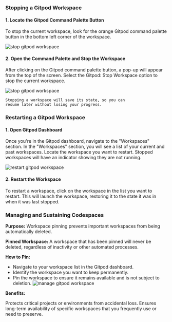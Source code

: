 ### Stopping a Gitpod Workspace

#### 1. Locate the Gitpod Command Palette Button

To stop the current workspace, look for the orange Gitpod
command palette button in the bottom left corner of the
workspace.

![stop gitpod workspace](../../assets/gitpod2.png)

#### 2. Open the Command Palette and Stop the Workspace

After clicking on the Gitpod command palette button,
a pop-up will appear from the top of the screen.
Select the Gitpod: Stop Workspace option to stop
the current workspace.

![stop gitpod workspace](../../assets/gitpod3.png)

    Stopping a workspace will save its state, so you can
    resume later without losing your progress.

### Restarting a Gitpod Workspace


#### 1. Open Gitpod Dashboard

Once you're in the Gitpod dashboard, navigate to the "Workspaces"
section. In the "Workspaces" section, you will see a list of your
current and past workspaces. Locate the workspace you want to restart.
Stopped workspaces will have an indicator showing they are not running.

![restart gitpod workspace](../../assets/gitpod4.png)

#### 2. Restart the Workspace

To restart a workspace, click on the workspace in the list you want
to restart. This will launch the workspace, restoring it to the state
it was in when it was last stopped.

### Managing and Sustaining Codespaces
**Purpose:** Workspace pinning prevents important workspaces from being
automatically deleted.

**Pinned Workspace:** A workspace that has been pinned will never be deleted,
regardless of inactivity or other automated processes.

**How to Pin:**

- Navigate to your workspace list in the Gitpod dashboard.
- Identify the workspace you want to keep permanently.
- Pin the workspace to ensure it remains available and is not subject to deletion.
![manage gitpod workspace](../../assets/manage_workspace.png)

**Benefits:**

Protects critical projects or environments from accidental loss.
Ensures long-term availability of specific workspaces that you frequently use
or need to preserve.
